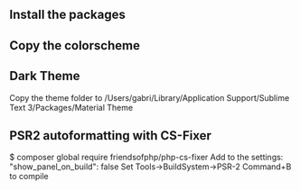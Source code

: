 ## Install the packages

## Copy the colorscheme

## Dark Theme
Copy the theme folder to 
/Users/gabri/Library/Application Support/Sublime Text 3/Packages/Material Theme

## PSR2 autoformatting with CS-Fixer
$ composer global require friendsofphp/php-cs-fixer
Add to the settings:
"show_panel_on_build": false
Set Tools->BuildSystem->PSR-2
Command+B to compile




